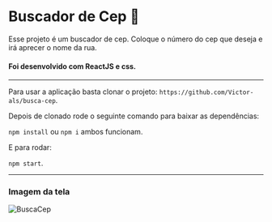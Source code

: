 # Buscador de Cep 📌

Esse projeto é um buscador de cep. Coloque o número do cep que deseja e irá aprecer o nome da rua. 

#### Foi desenvolvido com ReactJS e css.

---

Para usar a aplicação basta clonar o projeto: `https://github.com/Victor-als/busca-cep`.

Depois de clonado rode o seguinte comando para baixar as dependências:

`npm install` ou `npm i` ambos funcionam.

E para rodar: 

`npm start`.

---

### Imagem da tela

![BuscaCep](https://user-images.githubusercontent.com/66024677/234353091-fb516a44-c585-4a75-b7ad-80c488328fc1.png)

